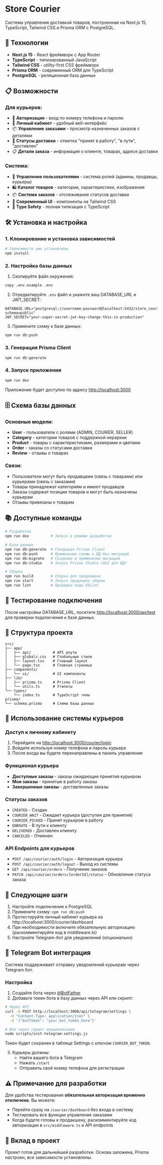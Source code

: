 # Store Courier

Система управления доставкой товаров, построенная на Next.js 15, TypeScript, Tailwind CSS и Prisma ORM с PostgreSQL.

## 🚀 Технологии

- **Next.js 15** - React фреймворк с App Router
- **TypeScript** - типизированный JavaScript
- **Tailwind CSS** - utility-first CSS фреймворк
- **Prisma ORM** - современный ORM для TypeScript
- **PostgreSQL** - реляционная база данных

## 📋 Возможности

### Для курьеров:
- 🔐 **Авторизация** - вход по номеру телефона и паролю
- 📱 **Личный кабинет** - удобный веб-интерфейс
- 📦 **Управление заказами** - просмотр назначенных заказов с деталями
- 🚚 **Статусы доставки** - отметка "принят в работу", "в пути", "доставлен"
- 📋 **Детали заказа** - информация о клиенте, товарах, адресе доставки

### Система:
- 👥 **Управление пользователями** - система ролей (админы, продавцы, курьеры)
- 🛍️ **Каталог товаров** - категории, характеристики, изображения
- 📦 **Система заказов** - отслеживание статусов доставки
- 🎨 **Современный UI** - компоненты на Tailwind CSS
- 🔧 **Type Safety** - полная типизация с TypeScript

## 🛠️ Установка и настройка

### 1. Клонирование и установка зависимостей

```bash
# Зависимости уже установлены
npm install
```

### 2. Настройка базы данных

1. Скопируйте файл окружения:
```bash
copy .env.example .env
```

2. Отредактируйте `.env` файл и укажите ваш DATABASE_URL и JWT_SECRET:
```env
DATABASE_URL="postgresql://username:password@localhost:5432/store_courier_db?schema=public"
JWT_SECRET="your-super-secret-jwt-key-change-this-in-production"
```

3. Примените схему к базе данных:
```bash
npm run db:push
```

### 3. Генерация Prisma Client

```bash
npm run db:generate
```

### 4. Запуск приложения

```bash
npm run dev
```

Приложение будет доступно по адресу [http://localhost:3000](http://localhost:3000)

## 🗄️ Схема базы данных

### Основные модели:

- **User** - пользователи с ролями (ADMIN, COURIER, SELLER)
- **Category** - категории товаров с поддержкой иерархии
- **Product** - товары с характеристиками, размерами и цветами
- **Order** - заказы со статусами доставки
- **Review** - отзывы о товарах

### Связи:

- Пользователи могут быть продавцами (связь с товарами) или курьерами (связь с заказами)
- Товары принадлежат категориям и имеют продавцов
- Заказы содержат позиции товаров и могут быть назначены курьерам
- Отзывы привязаны к товарам

## 📚 Доступные команды

```bash
# Разработка
npm run dev          # Запуск в режиме разработки

# База данных
npm run db:generate  # Генерация Prisma Client
npm run db:push      # Применение схемы к БД без миграций
npm run db:migrate   # Создание и применение миграций
npm run db:studio    # Запуск Prisma Studio (GUI для БД)

# Сборка
npm run build        # Сборка для продакшена
npm run start        # Запуск продакшен сборки
npm run lint         # Проверка кода ESLint
```

## 🧪 Тестирование подключения

После настройки DATABASE_URL, посетите [http://localhost:3000/api/test](http://localhost:3000/api/test) для проверки подключения к базе данных.

## 📁 Структура проекта

```
src/
├── app/
│   ├── api/          # API роуты
│   ├── globals.css   # Глобальные стили
│   ├── layout.tsx    # Главный layout
│   └── page.tsx      # Главная страница
├── components/
│   └── ui/           # UI компоненты
├── lib/
│   ├── prisma.ts     # Prisma Client
│   └── utils.ts      # Утилиты
└── types/
    └── index.ts      # TypeScript типы
prisma/
└── schema.prisma     # Схема базы данных
```

## 🚛 Использование системы курьеров

### Доступ к личному кабинету
1. Перейдите на [http://localhost:3000/courier/login](http://localhost:3000/courier/login)
2. Войдите используя номер телефона и пароль курьера
3. После входа вы будете перенаправлены в панель управления

### Функционал курьера
- **Доступные заказы** - заказы ожидающие принятия курьером
- **Мои заказы** - принятые в работу заказы
- **Завершенные заказы** - доставленные заказы

### Статусы заказов
- `CREATED` - Создан
- `COURIER_WAIT` - Ожидает курьера (доступен для принятия)
- `COURIER_PICKED` - Принят курьером в работу
- `ENROUTE` - В пути к клиенту
- `DELIVERED` - Доставлен клиенту
- `CANCELED` - Отменен

### API Endpoints для курьеров
- `POST /api/courier/auth/login` - Авторизация курьера
- `POST /api/courier/auth/logout` - Выход из системы
- `GET /api/courier/orders` - Получение заказов
- `PATCH /api/courier/orders/[orderId]/status` - Обновление статуса заказа

## 🔄 Следующие шаги

1. Настройте подключение к PostgreSQL
2. Примените схему: `npm run db:push`
3. Протестируйте личный кабинет курьера на http://localhost:3000/courier/dashboard
4. При необходимости включите обязательную авторизацию (раскомментируйте код в middleware.ts)
5. Настройте Telegram-бот для уведомлений (опционально)

## 📱 Telegram Bot интеграция

Система поддерживает отправку уведомлений курьерам через Telegram бот.

### Настройка

1. Создайте бота через [@BotFather](https://t.me/BotFather)
2. Добавьте токен бота в базу данных через API или скрипт:
```bash
# Через API
curl -X POST http://localhost:3000/api/telegram/settings \
  -H "Content-Type: application/json" \
  -d '{"botToken": "your_bot_token_here"}'

# Или через скрипт инициализации
node scripts/init-telegram-settings.js
```

Токен будет сохранен в таблице Settings с ключом `COURIER_BOT_TOKEN`.

3. Курьеры должны:
   - Найти вашего бота в Telegram
   - Нажать `/start`
   - Отправить свой номер телефона для регистрации

## ⚠️ Примечание для разработки

Для удобства тестирования **обязательная авторизация временно отключена**. Вы можете:
- Перейти сразу на `/courier/dashboard` без входа в систему
- Тестировать все функции управления заказами
- Когда будете готовы к продакшену, раскомментируйте код авторизации в `src/middleware.ts` и API endpoints

## 🤝 Вклад в проект

Проект готов для дальнейшей разработки. Основа заложена, Prisma настроен, все зависимости установлены.